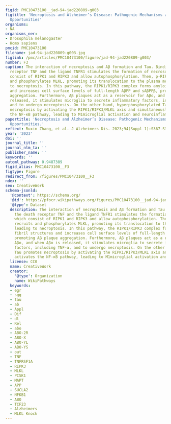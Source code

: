 ```yaml
---
figid: PMC10473100__jad-94-jad220809-g003
figtitle: 'Necroptosis and Alzheimer’s Disease: Pathogenic Mechanisms and Therapeutic
  Opportunities'
organisms:
- NA
organisms_ner:
- Drosophila melanogaster
- Homo sapiens
pmcid: PMC10473100
filename: jad-94-jad220809-g003.jpg
figlink: /pmc/articles/PMC10473100/figure/jad-94-jad220809-g003/
number: F3
caption: The interaction of necroptosis and Aβ formation and Tau. Binding of the death
  receptor TNF and the ligand TNFR1 stimulates the formation of necrosomes, which
  consist of RIPK1 and RIPK3 and allow autophosphorylation. Then, p-RIPK3 recruits
  and phosphorylates MLKL, promoting its translocation to the plasma membrane, leading
  to necroptosis. In this pathway, the RIPK1/RIPK3 complex forms amyloid fibril structures
  and increases cell surface levels of full-length AβPP and sAβPPβ, promoting Aβ plaque
  aggregation. Furthermore, Aβ plaques act as a reservoir for Aβo, and when Aβo is
  released, it stimulates microglia to secrete inflammatory factors, including TNF-α,
  and to undergo necroptosis. On the other hand, hyperphosphorylated Tau promotes
  necroptosis by activating the RIPK1/RIPK3/MLKL axis and simultaneously activates
  the NF-κB pathway, leading to M1microglial activation and neuroinflammation.
papertitle: 'Necroptosis and Alzheimer’s Disease: Pathogenic Mechanisms and Therapeutic
  Opportunities.'
reftext: Ruxin Zhang, et al. J Alzheimers Dis. 2023;94(Suppl 1):S367-S386.
year: '2023'
doi: ''
journal_title: ''
journal_nlm_ta: ''
publisher_name: ''
keywords: ''
automl_pathway: 0.9487389
figid_alias: PMC10473100__F3
figtype: Figure
redirect_from: /figures/PMC10473100__F3
ndex: ''
seo: CreativeWork
schema-jsonld:
  '@context': https://schema.org/
  '@id': https://pfocr.wikipathways.org/figures/PMC10473100__jad-94-jad220809-g003.html
  '@type': Dataset
  description: The interaction of necroptosis and Aβ formation and Tau. Binding of
    the death receptor TNF and the ligand TNFR1 stimulates the formation of necrosomes,
    which consist of RIPK1 and RIPK3 and allow autophosphorylation. Then, p-RIPK3
    recruits and phosphorylates MLKL, promoting its translocation to the plasma membrane,
    leading to necroptosis. In this pathway, the RIPK1/RIPK3 complex forms amyloid
    fibril structures and increases cell surface levels of full-length AβPP and sAβPPβ,
    promoting Aβ plaque aggregation. Furthermore, Aβ plaques act as a reservoir for
    Aβo, and when Aβo is released, it stimulates microglia to secrete inflammatory
    factors, including TNF-α, and to undergo necroptosis. On the other hand, hyperphosphorylated
    Tau promotes necroptosis by activating the RIPK1/RIPK3/MLKL axis and simultaneously
    activates the NF-κB pathway, leading to M1microglial activation and neuroinflammation.
  license: CC0
  name: CreativeWork
  creator:
    '@type': Organization
    name: WikiPathways
  keywords:
  - egr
  - sgg
  - tau
  - ab
  - Appl
  - Dif
  - dl
  - Rel
  - abo
  - ABO-2R
  - ABO-X
  - ABO-YL
  - ABO-YS
  - out
  - TNF
  - TNFRSF1A
  - RIPK3
  - MLKL
  - PCSK1
  - MAPT
  - APP
  - SUCLA2
  - NFKB1
  - ABO
  - TCF23
  - Alzheimers
  - MLKL Knock
---
```

